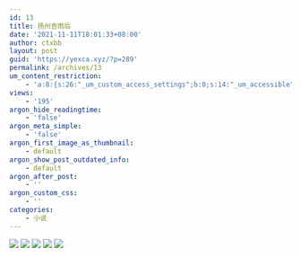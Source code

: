 ```yaml
---
id: 13
title: 扬州杏雨后
date: '2021-11-11T18:01:33+08:00'
author: ctxbb
layout: post
guid: 'https://yexca.xyz/?p=289'
permalink: /archives/13
um_content_restriction:
    - 'a:8:{s:26:"_um_custom_access_settings";b:0;s:14:"_um_accessible";i:0;s:28:"_um_access_hide_from_queries";b:0;s:19:"_um_noaccess_action";i:0;s:30:"_um_restrict_by_custom_message";i:0;s:27:"_um_restrict_custom_message";s:0:"";s:19:"_um_access_redirect";i:0;s:23:"_um_access_redirect_url";s:0:"";}'
views:
    - '195'
argon_hide_readingtime:
    - 'false'
argon_meta_simple:
    - 'false'
argon_first_image_as_thumbnail:
    - default
argon_show_post_outdated_info:
    - default
argon_after_post:
    - ''
argon_custom_css:
    - ''
categories:
    - 小说
---
```


![](https://cdn.statically.io/gh/yexca/image_hosting@master/2021/11-扬州杏雨后/1.3cr7a6v19fc0.webp)
![](https://cdn.statically.io/gh/yexca/image_hosting@master/2021/11-扬州杏雨后/2.6a9nc2b31gg0.webp)
![](https://cdn.statically.io/gh/yexca/image_hosting@master/2021/11-扬州杏雨后/3.5saqmmz6s380.webp)
![](https://cdn.statically.io/gh/yexca/image_hosting@master/2021/11-扬州杏雨后/4.4o9isl9872c0.webp)
![](https://cdn.statically.io/gh/yexca/image_hosting@master/2021/11-扬州杏雨后/5.5do2087lo300.webp)



